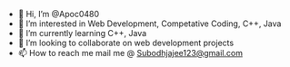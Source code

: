 - 👋 Hi, I’m @Apoc0480
- 👀 I’m interested in Web Development, Competative Coding, C++, Java
- 🌱 I’m currently learning C++, Java
- 💞️ I’m looking to collaborate on web development projects
- 📫 How to reach me mail me @ Subodhjajee123@gmail.com

<!---
Apoc0480/Apoc0480 is a ✨ special ✨ repository because its `README.md` (this file) appears on your GitHub profile.
You can click the Preview link to take a look at your changes.
--->
